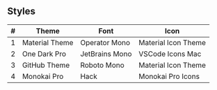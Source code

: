 ## Styles

| #   | Theme          | Font           | Icon                |
| --- | -------------- | -------------- | ------------------- |
| 1   | Material Theme | Operator Mono  | Material Icon Theme |
| 2   | One Dark Pro   | JetBrains Mono | VSCode Icons Mac    |
| 3   | GitHub Theme   | Roboto Mono    | Material Icon Theme |
| 4   | Monokai Pro    | Hack           | Monokai Pro Icons   |
